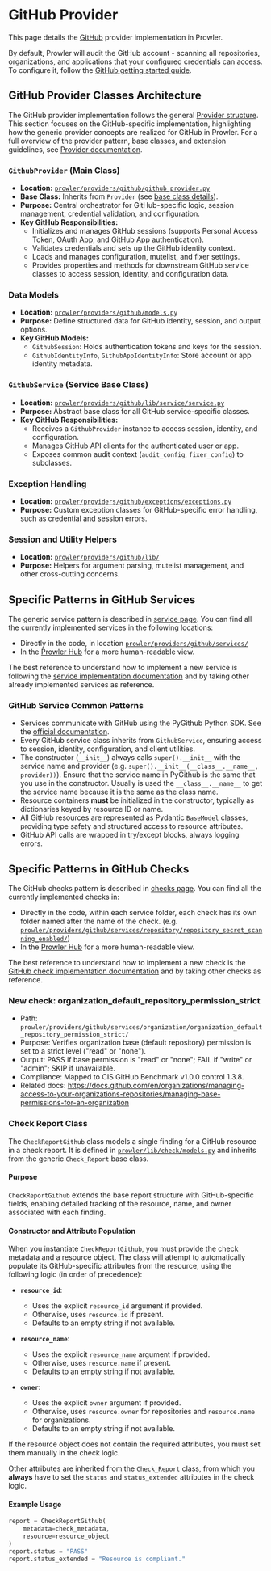# GitHub Provider

This page details the [GitHub](https://github.com/) provider implementation in Prowler.

By default, Prowler will audit the GitHub account - scanning all repositories, organizations, and applications that your configured credentials can access. To configure it, follow the [GitHub getting started guide](../tutorials/github/getting-started-github.md).

## GitHub Provider Classes Architecture

The GitHub provider implementation follows the general [Provider structure](./provider.md). This section focuses on the GitHub-specific implementation, highlighting how the generic provider concepts are realized for GitHub in Prowler. For a full overview of the provider pattern, base classes, and extension guidelines, see [Provider documentation](./provider.md).

### `GithubProvider` (Main Class)

- **Location:** [`prowler/providers/github/github_provider.py`](https://github.com/prowler-cloud/prowler/blob/master/prowler/providers/github/github_provider.py)
- **Base Class:** Inherits from `Provider` (see [base class details](https://github.com/prowler-cloud/prowler/blob/master/prowler/providers/common/provider.py)).
- **Purpose:** Central orchestrator for GitHub-specific logic, session management, credential validation, and configuration.
- **Key GitHub Responsibilities:**
    - Initializes and manages GitHub sessions (supports Personal Access Token, OAuth App, and GitHub App authentication).
    - Validates credentials and sets up the GitHub identity context.
    - Loads and manages configuration, mutelist, and fixer settings.
    - Provides properties and methods for downstream GitHub service classes to access session, identity, and configuration data.

### Data Models

- **Location:** [`prowler/providers/github/models.py`](https://github.com/prowler-cloud/prowler/blob/master/prowler/providers/github/models.py)
- **Purpose:** Define structured data for GitHub identity, session, and output options.
- **Key GitHub Models:**
    - `GithubSession`: Holds authentication tokens and keys for the session.
    - `GithubIdentityInfo`, `GithubAppIdentityInfo`: Store account or app identity metadata.

### `GithubService` (Service Base Class)

- **Location:** [`prowler/providers/github/lib/service/service.py`](https://github.com/prowler-cloud/prowler/blob/master/prowler/providers/github/lib/service/service.py)
- **Purpose:** Abstract base class for all GitHub service-specific classes.
- **Key GitHub Responsibilities:**
    - Receives a `GithubProvider` instance to access session, identity, and configuration.
    - Manages GitHub API clients for the authenticated user or app.
    - Exposes common audit context (`audit_config`, `fixer_config`) to subclasses.

### Exception Handling

- **Location:** [`prowler/providers/github/exceptions/exceptions.py`](https://github.com/prowler-cloud/prowler/blob/master/prowler/providers/github/exceptions/exceptions.py)
- **Purpose:** Custom exception classes for GitHub-specific error handling, such as credential and session errors.

### Session and Utility Helpers

- **Location:** [`prowler/providers/github/lib/`](https://github.com/prowler-cloud/prowler/blob/master/prowler/providers/github/lib/)
- **Purpose:** Helpers for argument parsing, mutelist management, and other cross-cutting concerns.

## Specific Patterns in GitHub Services

The generic service pattern is described in [service page](./services.md#service-structure-and-initialisation). You can find all the currently implemented services in the following locations:

- Directly in the code, in location [`prowler/providers/github/services/`](https://github.com/prowler-cloud/prowler/tree/master/prowler/providers/github/services)
- In the [Prowler Hub](https://hub.prowler.com/) for a more human-readable view.

The best reference to understand how to implement a new service is following the [service implementation documentation](./services.md#adding-a-new-service) and by taking other already implemented services as reference.

### GitHub Service Common Patterns

- Services communicate with GitHub using the PyGithub Python SDK. See the [official documentation](https://pygithub.readthedocs.io/).
- Every GitHub service class inherits from `GithubService`, ensuring access to session, identity, configuration, and client utilities.
- The constructor (`__init__`) always calls `super().__init__` with the service name and provider (e.g. `super().__init__(__class__.__name__, provider))`). Ensure that the service name in PyGithub is the same that you use in the constructor. Usually is used the `__class__.__name__` to get the service name because it is the same as the class name.
- Resource containers **must** be initialized in the constructor, typically as dictionaries keyed by resource ID or name.
- All GitHub resources are represented as Pydantic `BaseModel` classes, providing type safety and structured access to resource attributes.
- GitHub API calls are wrapped in try/except blocks, always logging errors.

## Specific Patterns in GitHub Checks

The GitHub checks pattern is described in [checks page](./checks.md). You can find all the currently implemented checks in:

- Directly in the code, within each service folder, each check has its own folder named after the name of the check. (e.g. [`prowler/providers/github/services/repository/repository_secret_scanning_enabled/`](https://github.com/prowler-cloud/prowler/tree/master/prowler/providers/github/services/repository/repository_secret_scanning_enabled))
- In the [Prowler Hub](https://hub.prowler.com/) for a more human-readable view.

The best reference to understand how to implement a new check is the [GitHub check implementation documentation](./checks.md#creating-a-check) and by taking other checks as reference.

### New check: organization_default_repository_permission_strict

- Path: `prowler/providers/github/services/organization/organization_default_repository_permission_strict/`
- Purpose: Verifies organization base (default repository) permission is set to a strict level ("read" or "none").
- Output: PASS if base permission is "read" or "none"; FAIL if "write" or "admin"; SKIP if unavailable.
- Compliance: Mapped to CIS GitHub Benchmark v1.0.0 control 1.3.8.
- Related docs: https://docs.github.com/en/organizations/managing-access-to-your-organizations-repositories/managing-base-permissions-for-an-organization

### Check Report Class

The `CheckReportGithub` class models a single finding for a GitHub resource in a check report. It is defined in [`prowler/lib/check/models.py`](https://github.com/prowler-cloud/prowler/blob/master/prowler/lib/check/models.py) and inherits from the generic `Check_Report` base class.

#### Purpose

`CheckReportGithub` extends the base report structure with GitHub-specific fields, enabling detailed tracking of the resource, name, and owner associated with each finding.

#### Constructor and Attribute Population

When you instantiate `CheckReportGithub`, you must provide the check metadata and a resource object. The class will attempt to automatically populate its GitHub-specific attributes from the resource, using the following logic (in order of precedence):

- **`resource_id`**:
    - Uses the explicit `resource_id` argument if provided.
    - Otherwise, uses `resource.id` if present.
    - Defaults to an empty string if not available.

- **`resource_name`**:
    - Uses the explicit `resource_name` argument if provided.
    - Otherwise, uses `resource.name` if present.
    - Defaults to an empty string if not available.

- **`owner`**:
    - Uses the explicit `owner` argument if provided.
    - Otherwise, uses `resource.owner` for repositories and `resource.name` for organizations.
    - Defaults to an empty string if not available.

If the resource object does not contain the required attributes, you must set them manually in the check logic.

Other attributes are inherited from the `Check_Report` class, from which you **always** have to set the `status` and `status_extended` attributes in the check logic.

#### Example Usage

```python
report = CheckReportGithub(
    metadata=check_metadata,
    resource=resource_object
)
report.status = "PASS"
report.status_extended = "Resource is compliant."
```
